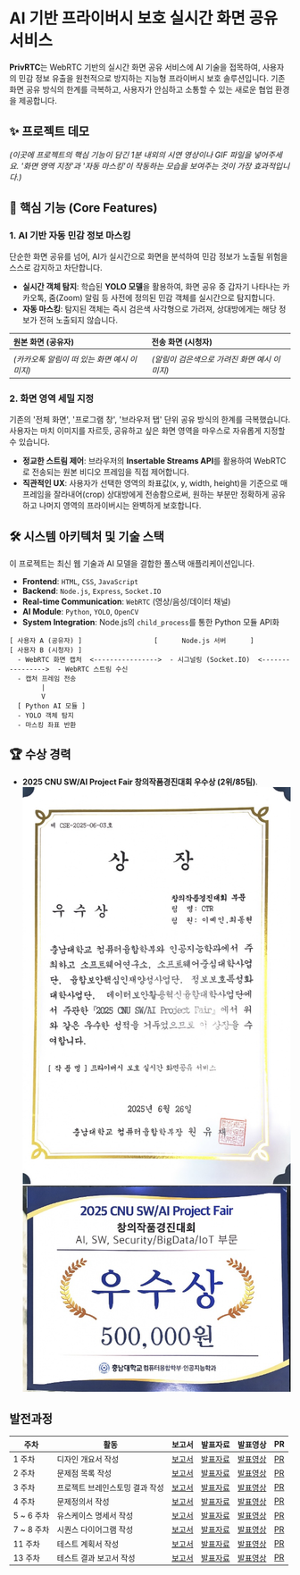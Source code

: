 
# AI 기반 프라이버시 보호 실시간 화면 공유 서비스

[](https://opensource.org/licenses/MIT)
[](https://github.com/)

**PrivRTC**는 WebRTC 기반의 실시간 화면 공유 서비스에 AI 기술을 접목하여, 사용자의 민감 정보 유출을 원천적으로 방지하는 지능형 프라이버시 보호 솔루션입니다. 기존 화면 공유 방식의 한계를 극복하고, 사용자가 안심하고 소통할 수 있는 새로운 협업 환경을 제공합니다.

## ✨ 프로젝트 데모

*(이곳에 프로젝트의 핵심 기능이 담긴 1분 내외의 시연 영상이나 GIF 파일을 넣어주세요. '화면 영역 지정'과 '자동 마스킹'이 작동하는 모습을 보여주는 것이 가장 효과적입니다.)*


## 🎯 핵심 기능 (Core Features)

### 1\. AI 기반 자동 민감 정보 마스킹

단순한 화면 공유를 넘어, AI가 실시간으로 화면을 분석하여 민감 정보가 노출될 위험을 스스로 감지하고 차단합니다.

  * **실시간 객체 탐지**: 학습된 **YOLO 모델**을 활용하여, 화면 공유 중 갑자기 나타나는 카카오톡, 줌(Zoom) 알림 등 사전에 정의된 민감 객체를 실시간으로 탐지합니다.
  * **자동 마스킹**: 탐지된 객체는 즉시 검은색 사각형으로 가려져, 상대방에게는 해당 정보가 전혀 노출되지 않습니다.

| 원본 화면 (공유자) | 전송 화면 (시청자) |
| :--- | :--- |
|  |  |
| *(카카오톡 알림이 떠 있는 화면 예시 이미지)* | *(알림이 검은색으로 가려진 화면 예시 이미지)* |

### 2\. 화면 영역 세밀 지정

기존의 '전체 화면', '프로그램 창', '브라우저 탭' 단위 공유 방식의 한계를 극복했습니다. 사용자는 마치 이미지를 자르듯, 공유하고 싶은 화면 영역을 마우스로 자유롭게 지정할 수 있습니다.

  * **정교한 스트림 제어**: 브라우저의 **Insertable Streams API**를 활용하여 WebRTC로 전송되는 원본 비디오 프레임을 직접 제어합니다.
  * **직관적인 UX**: 사용자가 선택한 영역의 좌표값(x, y, width, height)을 기준으로 매 프레임을 잘라내어(crop) 상대방에게 전송함으로써, 원하는 부분만 정확하게 공유하고 나머지 영역의 프라이버시는 완벽하게 보호합니다.


## 🛠️ 시스템 아키텍처 및 기술 스택

이 프로젝트는 최신 웹 기술과 AI 모델을 결합한 풀스택 애플리케이션입니다.

  * **Frontend**: `HTML`, `CSS`, `JavaScript`
  * **Backend**: `Node.js`, `Express`, `Socket.IO`
  * **Real-time Communication**: `WebRTC` (영상/음성/데이터 채널)
  * **AI Module**: `Python`, `YOLO`, `OpenCV`
  * **System Integration**: Node.js의 `child_process`를 통한 Python 모듈 API화

<!-- end list -->

```
[ 사용자 A (공유자) ]                  [      Node.js 서버      ]                  [ 사용자 B (시청자) ]
  - WebRTC 화면 캡처  <---------------->  - 시그널링 (Socket.IO)  <---------------->  - WebRTC 스트림 수신
  - 캡처 프레임 전송     
        |
        V
  [ Python AI 모듈 ]
  - YOLO 객체 탐지
  - 마스킹 좌표 반환
```


## 🏆 수상 경력

- **2025 CNU SW/AI Project Fair 창의작품경진대회 우수상 (2위/85팀)**.  
![Project Demo GIF](https://github.com/iyeaaa/Secure_ScreenShare/blob/main/photos/%EC%83%81%EC%9E%A5.jpeg)
![d](https://github.com/iyeaaa/Secure_ScreenShare/blob/main/photos/%ED%8C%90%EB%84%AC.jpeg)




## 발전과정

| 주차  | 활동 | 보고서 | 발표자료 | 발표영상 | PR |
|------|------|--------|----------|----------|----|
| 1 주차 | 디자인 개요서 작성 | [보고서](https://docs.google.com/document/d/1Et6mASg1h8TvnPL3yr42QxF-E3m8FyGT/edit?usp=sharing&ouid=116586439470799169786&rtpof=true&sd=true)| [발표자료](https://drive.google.com/file/d/1Er5kh8nodRNm502V2xAwjBVlRuuh4th6/view?usp=sharing) | [발표영상](https://youtu.be/z570EzBaHbY?si=IamLZpoUD0n9iSxB) | [PR](https://github.com/iyeaaa/PrivRTC/pull/1) |
| 2 주차 | 문제점 목록 작성 | [보고서](https://docs.google.com/document/d/1EyKkXhdYSxklNGGQriLnpQpO-PLTwXCe/edit?usp=sharing&ouid=116586439470799169786&rtpof=true&sd=true) | [발표자료](https://drive.google.com/file/d/1EtfTJZxNmwpgwLKUmFc3RD0Z3oLn_0A6/view?usp=sharing) | [발표영상](https://youtu.be/bX-g0Ycl_NE) | [PR](https://github.com/iyeaaa/PrivRTC/pull/2) |
| 3 주차 | 프로젝트 브레인스토밍 결과 작성 | [보고서](https://drive.google.com/file/d/1UIE2ilqTdA2pJEPVAZCcgX7qy_hZoTeh/view?usp=sharing) | [발표자료](https://drive.google.com/file/d/1UeGg6eTVL-r8IHE9Akafhmzww5hqME_R/view?usp=sharing) | [발표영상](https://youtu.be/tU0xAXcUeFE) | [PR](https://github.com/iyeaaa/PrivRTC/pull/3) |
| 4 주차 | 문제정의서 작성 | [보고서](https://docs.google.com/document/d/14Z3h5PkqaI4eDuY_tky5x93FtNltqDEp/edit?usp=sharing&ouid=116586439470799169786&rtpof=true&sd=true) | [발표자료](https://drive.google.com/file/d/14Udo597ZiC3P2LbN8PdXhLQTjNRFX-zJ/view?usp=sharing) | [발표영상](https://youtu.be/trcVuJcsKjQ) | [PR](https://github.com/iyeaaa/PrivRTC/pull/5) |
| 5 ~ 6 주차 | 유스케이스 명세서 작성 | [보고서](https://drive.google.com/file/d/1m5nW38I_OwqjBsZ1IMW_TGx7shzQ9rqv/view?usp=sharing) | [발표자료](https://drive.google.com/file/d/1lkffA419TqV7ijY0K5gdlcU2Xrhv3IAT/view?usp=sharing) | [발표영상](https://youtu.be/O9QoudGL4VE) | [PR](https://github.com/iyeaaa/PrivRTC/pull/7) |
| 7 ~ 8 주차 | 시퀀스 다이어그램 작성 | [보고서](https://drive.google.com/file/d/1ox4fszU0RliugP12ZYEe4a0OLRPJSRko/view?usp=sharing) | [발표자료](https://drive.google.com/file/d/1ox6m0jLALT0ibqaVIwET4WEnrD1hCBR_/view?usp=sharing) | [발표영상](https://youtu.be/8jrYlrZgomo) | [PR](https://github.com/iyeaaa/PrivRTC/pull/8) |
| 11 주차 | 테스트 계획서 작성 | [보고서](https://drive.google.com/file/d/1-I7cvU2s28HZpoLvkL2rfvS7Cv0rGDSq/view?usp=sharing) | [발표자료](https://drive.google.com/file/d/1-IN-QDe8_OGq-yHafoBtkF3UDPERWpfv/view?usp=sharing) | [발표영상](https://youtu.be/r8z5Vyb6kII) | [PR](https://github.com/iyeaaa/PrivRTC/pull/10) |
| 13 주차 | 테스트 결과 보고서 작성 | [보고서](https://drive.google.com/file/d/17isrAYxoZbIhu5AWgEg17g41AmclLsRX/view?usp=sharing) | [발표자료](https://drive.google.com/file/d/17cBLenmV8LcW5CkrlhdNdkkUHiMFpBUt/view?usp=sharing) | [발표영상](https://youtu.be/xj7pctZ1FHM) | [PR](https://github.com/iyeaaa/PrivRTC/pull/12) |


